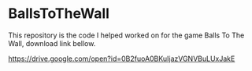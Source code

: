 # BallsToTheWall
This repository is the code I helped worked on for the game Balls To The Wall, download link bellow.

https://drive.google.com/open?id=0B2fuoA0BKuIjazVGNVBuLUxJakE
